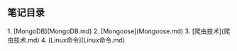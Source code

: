 <h2>笔记目录</h2>
1. [MongoDB](MongoDB.md)
2. [Mongoose](Mongoose.md)
3. [爬虫技术](爬虫技术.md)
4. [Linux命令](Linux命令.md)
